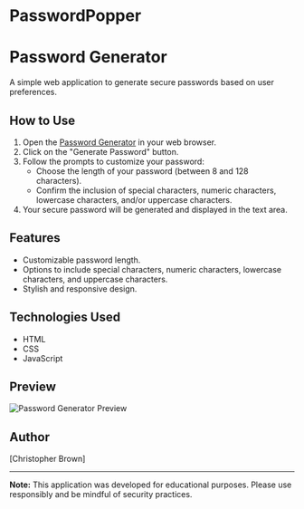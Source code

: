 # PasswordPopper
# Password Generator

A simple web application to generate secure passwords based on user preferences.

## How to Use

1. Open the [Password Generator](#) in your web browser.
2. Click on the "Generate Password" button.
3. Follow the prompts to customize your password:
   - Choose the length of your password (between 8 and 128 characters).
   - Confirm the inclusion of special characters, numeric characters, lowercase characters, and/or uppercase characters.
4. Your secure password will be generated and displayed in the text area.

## Features

- Customizable password length.
- Options to include special characters, numeric characters, lowercase characters, and uppercase characters.
- Stylish and responsive design.

## Technologies Used

- HTML
- CSS
- JavaScript

## Preview

![Password Generator Preview](path-to-preview-image.png)

## Author

[Christopher Brown]

---

**Note:** This application was developed for educational purposes. Please use responsibly and be mindful of security practices.
